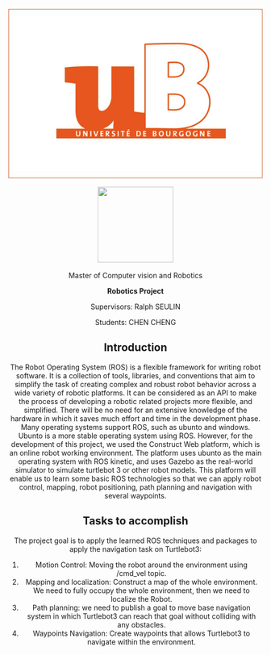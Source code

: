 ![11](https://github.com/STORMING-CHEN/M2-Robotics-Projects/raw/main/rosimages/ub.png)  
<div align=center><img width="150" height="150" src="https://github.com/STORMING-CHEN/M2-Robotics-Projects/raw/main/rosimages/ub.png></div>

# <p align="center">Master of Computer vision and Robotics</p >  
**<p align="center">Robotics Project</p >** 
<p align="center">Supervisors: Ralph SEULIN</p >  
<p align="center">Students: CHEN CHENG</p >  
 
## Introduction
The Robot Operating System (ROS) is a flexible framework for writing robot software. It is a collection of tools, libraries, and conventions that aim to simplify the task of creating complex and robust robot behavior across a wide variety of robotic platforms. It can be considered as an API to make the process of developing a robotic related projects more flexible, and simplified. There will be no need for an extensive knowledge of the hardware in which it saves much effort and time in the development phase.
Many operating systems support ROS, such as ubunto and windows. Ubunto is a more stable operating system using ROS. However, for the development of this project, we used the Construct Web platform, which is an online robot working environment. The platform uses ubunto as the main operating system with ROS kinetic, and uses Gazebo as the real-world simulator to simulate turtlebot 3 or other robot models. This platform will enable us to learn some basic ROS technologies so that we can apply robot control, mapping, robot positioning, path planning and navigation with several waypoints.

## Tasks to accomplish

The project goal is to apply the learned ROS techniques and packages to apply the navigation task on Turtlebot3:
1. Motion Control: Moving the robot around the environment using /cmd_vel topic.
2. Mapping and localization: Construct a map of the whole environment. We need to fully occupy the whole environment, then we need to localize the Robot.
3. Path planning: we need to publish a goal to move base navigation system in which Turtlebot3 can reach that goal without colliding with any obstacles.
4. Waypoints Navigation: Create waypoints that allows Turtlebot3 to navigate within the environment.
